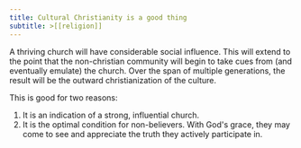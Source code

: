 ```yaml
---
title: Cultural Christianity is a good thing
subtitle: >[[religion]]
---
```


A thriving church will have considerable social influence. This will extend to the point that the non-christian community will begin to take cues from (and eventually emulate) the church. Over the span of multiple generations, the result will be the outward christianization of the culture. 

This is good for two reasons:

1. It is an indication of a strong, influential church.
2. It is the optimal condition for non-believers. With God's grace, they may come to see and appreciate the truth they actively participate in.
